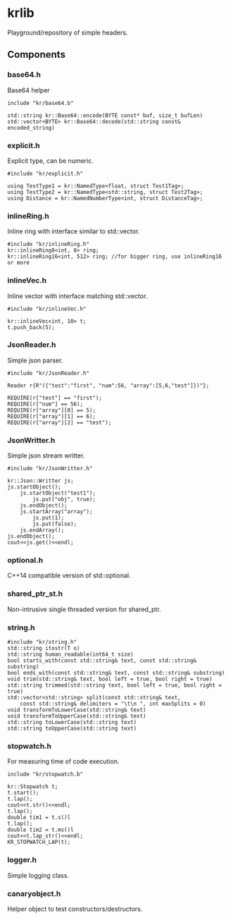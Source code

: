 # krlib

Playground/repository of simple headers.

## Components

### base64.h

Base64 helper

```
include "kr/base64.b"

std::string kr::Base64::encode(BYTE const* buf, size_t bufLen)
std::vector<BYTE> kr::Base64::decode(std::string const& encoded_string)
```

### explicit.h

Explicit type, can be numeric.

```
#include "kr/explicit.h"

using TestType1 = kr::NamedType<float, struct Test1Tag>;
using TestType2 = kr::NamedType<std::string, struct Test2Tag>;
using Distance = kr::NamedNumberType<int, struct DistanceTag>;
```

### inlineRing.h

Inline ring with interface similar to std::vector.

```
#include "kr/inlineRing.h"
kr::inlineRing8<int, 8> ring;
kr::inlineRing16<int, 512> ring; //for bigger ring, use inlineRing16 or more
```

### inlineVec.h

Inline vector with interface matching std::vector.

```
#include "kr/inlineVec.h"

kr::inlineVec<int, 10> t;
t.push_back(5);
```

### JsonReader.h

Simple json parser.

```
#include "kr/JsonReader.h"

Reader r{R"({"test":"first", "num":56, "array":[5,6,"test"]})"};

REQUIRE(r["test"] == "first");
REQUIRE(r["num"] == 56);
REQUIRE(r["array"][0] == 5);
REQUIRE(r["array"][1] == 6);
REQUIRE(r["array"][2] == "test");
```

### JsonWritter.h

Simple json stream writter.

```
#include "kr/JsonWritter.h"

kr::Json::Writter js;
js.startObject();
    js.startObject("test1");
        js.put("obj", true);
    js.endObject();
    js.startArray("array");
        js.put(1);
        js.put(false);
    js.endArray();
js.endObject();
cout<<js.get()<<endl;
```

### optional.h

C++14 compatible version of std::optional.

### shared_ptr_st.h

Non-intrusive single threaded version for shared_ptr.

### string.h

```
#include "kr/string.h"
std::string itostr(T o)
std::string human_readable(int64_t size)
bool starts_with(const std::string& text, const std::string& substring)
bool ends_with(const std::string& text, const std::string& substring)
void trim(std::string& text, bool left = true, bool right = true)
std::string trimmed(std::string text, bool left = true, bool right = true)
std::vector<std::string> split(const std::string& text,
    const std::string& delimiters = "\t\n ", int maxSplits = 0)
void transformToLowerCase(std::string& text)
void transformToUpperCase(std::string& text)
std::string toLowerCase(std::string text)
std::string toUpperCase(std::string text)
```

### stopwatch.h

For measuring time of code execution.

```
include "kr/stopwatch.b"

kr::Stopwatch t;
t.start();
t.lap();
cout<<t.str()<<endl;
t.lap();
double tim1 = t.s()l
t.lap();
double tim2 = t.ms()l
cout<<t.lap_str()<<endl;
KR_STOPWATCH_LAP(t);
```

### logger.h

Simple logging class.

### canaryobject.h

Helper object to test constructors/destructors.

